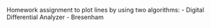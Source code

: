 Homework assignment to plot lines by using two algorithms:
    - Digital Differential Analyzer
    - Bresenham